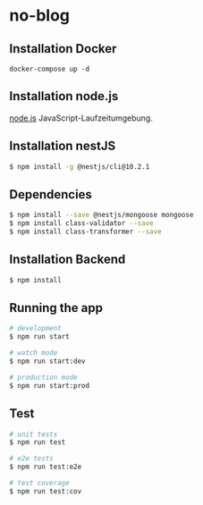 # no-blog


## Installation Docker

```
docker-compose up -d
```

## Installation node.js

[node.js](https://nodejs.org/dist/v20.9.0/node-v20.9.0-x64.msi) JavaScript-Laufzeitumgebung.


## Installation nestJS
```bash
$ npm install -g @nestjs/cli@10.2.1
```

## Dependencies
```bash
$ npm install --save @nestjs/mongoose mongoose
$ npm install class-validator --save
$ npm install class-transformer --save
```

## Installation Backend

```bash
$ npm install
```

## Running the app

```bash
# development
$ npm run start

# watch mode
$ npm run start:dev

# production mode
$ npm run start:prod
```

## Test

```bash
# unit tests
$ npm run test

# e2e tests
$ npm run test:e2e

# test coverage
$ npm run test:cov
```